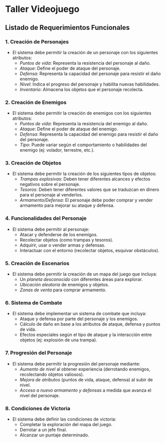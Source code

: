# Taller Videojuego

## Listado de Requerimientos Funcionales

### 1. Creación de Personajes
- El sistema debe permitir la creación de un personaje con los siguientes atributos:
  - *Puntos de vida*: Representa la resistencia del personaje al daño.
  - *Ataque*: Define el poder de ataque del personaje.
  - *Defensa*: Representa la capacidad del personaje para resistir el daño enemigo.
  - *Nivel*: Indica el progreso del personaje y habilita nuevas habilidades.
  - *Inventario*: Almacena los objetos que el personaje recolecta.

### 2. Creación de Enemigos
- El sistema debe permitir la creación de enemigos con los siguientes atributos:
  - *Puntos de vida*: Representa la resistencia del enemigo al daño.
  - *Ataque*: Define el poder de ataque del enemigo.
  - *Defensa*: Representa la capacidad del enemigo para resistir el daño del personaje.
  - *Tipo*: Puede variar según el comportamiento o habilidades del enemigo (ej: volador, terrestre, etc.).

### 3. Creación de Objetos
- El sistema debe permitir la creación de los siguientes tipos de objetos:
  - *Trampas explosivas*: Deben tener diferentes alcances y efectos negativos sobre el personaje.
  - *Tesoros*: Deben tener diferentes valores que se traduzcan en dinero para el personaje al venderlos.
  - *Armamento/Defensa*: El personaje debe poder comprar y vender armamento para mejorar su ataque y defensa.

### 4. Funcionalidades del Personaje
- El sistema debe permitir al personaje:
  - Atacar y defenderse de los enemigos.
  - Recolectar objetos (como trampas y tesoros).
  - Adquirir, usar o vender armas y defensas.
  - Interactuar con el entorno (recolectar objetos, esquivar obstáculos).

### 5. Creación de Escenarios
- El sistema debe permitir la creación de un mapa del juego que incluya:
  - Un *planeta desconocido* con diferentes áreas para explorar.
  - *Ubicación aleatoria* de enemigos y objetos.
  - *Zonas de venta* para comprar armamento.

### 6. Sistema de Combate
- El sistema debe implementar un sistema de combate que incluya:
  - Ataque y defensa por parte del personaje y los enemigos.
  - Cálculo de daño en base a los atributos de ataque, defensa y puntos de vida.
  - Efectos especiales según el tipo de ataque y la interacción entre objetos (ej: explosión de una trampa).

### 7. Progresión del Personaje
- El sistema debe permitir la progresión del personaje mediante:
  - *Aumento de nivel* al obtener experiencia (derrotando enemigos, recolectando objetos valiosos).
  - *Mejora de atributos* (puntos de vida, ataque, defensa) al subir de nivel.
  - *Acceso a nuevo armamento y defensas* a medida que avanza el nivel del personaje.

### 8. Condiciones de Victoria
- El sistema debe definir las condiciones de victoria:
  - Completar la exploración del mapa del juego.
  - Derrotar a un jefe final.
  - Alcanzar un puntaje determinado.